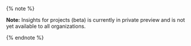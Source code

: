 {% note %}

**Note:** Insights for projects (beta) is currently in private preview and is not yet available to all organizations.

{% endnote %}
